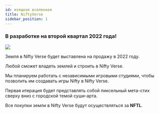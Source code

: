```yaml
---
id: изящная вселенная
title: NiftyVerse
sidebar_position: 1
---
```


### В разработке на второй квартал 2022 года!

![](/img/niftyverse-snarfy.gif)

Земля в Nifty Verse будет выставлена на продажу в 2022 году.

Любой сможет владеть землей и строить в Nifty Verse.

Мы планируем работать с независимыми игровыми студиями, чтобы позволить им создавать игры Nifty в Nifty Verse.

Первая итерация будет представлять собой пиксельный мета-стих сверху вниз с городской темой суши-арта.

Все покупки земли в Nifty Verse будут осуществляться за **NFTL**.
